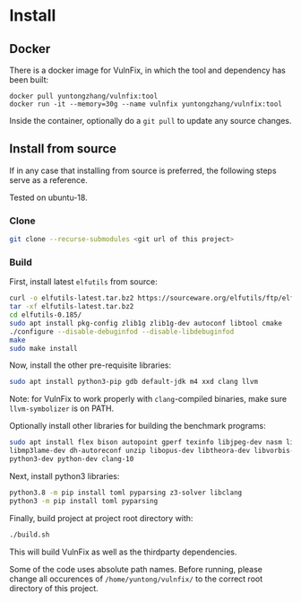 # Install

## Docker

There is a docker image for VulnFix, in which the tool and dependency has been built:

```
docker pull yuntongzhang/vulnfix:tool
docker run -it --memory=30g --name vulnfix yuntongzhang/vulnfix:tool
```
Inside the container, optionally do a `git pull` to update any source changes.

## Install from source

If in any case that installing from source is preferred, the following steps serve as a reference.

Tested on ubuntu-18.

### Clone

```bash
git clone --recurse-submodules <git url of this project>
```

### Build

First, install latest `elfutils` from source:

```bash
curl -o elfutils-latest.tar.bz2 https://sourceware.org/elfutils/ftp/elfutils-latest.tar.bz2
tar -xf elfutils-latest.tar.bz2
cd elfutils-0.185/
sudo apt install pkg-config zlib1g zlib1g-dev autoconf libtool cmake
./configure --disable-debuginfod --disable-libdebuginfod
make
sudo make install
```

Now, install the other pre-requisite libraries:

```bash
sudo apt install python3-pip gdb default-jdk m4 xxd clang llvm
```

Note: for VulnFix to work properly with `clang`-compiled binaries, make sure
`llvm-symbolizer` is on PATH.

Optionally install other libraries for building the benchmark programs:

```bash
sudo apt install flex bison autopoint gperf texinfo libjpeg-dev nasm libass-dev
libmp3lame-dev dh-autoreconf unzip libopus-dev libtheora-dev libvorbis-dev
python3-dev python-dev clang-10
```

Next, install python3 libraries:

```bash
python3.8 -m pip install toml pyparsing z3-solver libclang
python3 -m pip install toml pyparsing
```

Finally, build project at project root directory with:

```bash
./build.sh
```

This will build VulnFix as well as the thirdparty dependencies.

Some of the code uses absolute path names. Before running, please change all
occurences of `/home/yuntong/vulnfix/` to the correct root directory of this project.
